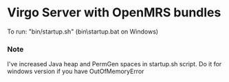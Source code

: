 # Virgo Server with OpenMRS bundles #

To run: "bin/startup.sh" (bin\startup.bat on Windows)

### Note ###
I've increased Java heap and PermGen spaces in startup.sh script. 
Do it for windows version if you have OutOfMemoryError
